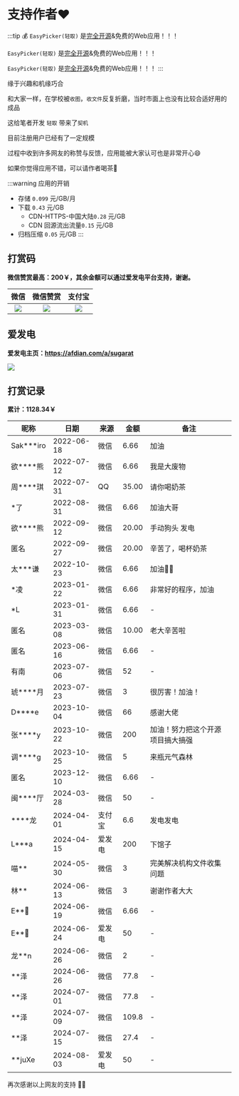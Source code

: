 # 支持作者❤️

:::tip 💰
`EasyPicker(轻取)` 是[完全开源](https://github.com/ATQQ/easypicker2-client)&免费的Web应用！！！

`EasyPicker(轻取)` 是[完全开源](https://github.com/ATQQ/easypicker2-client)&免费的Web应用！！！

`EasyPicker(轻取)` 是[完全开源](https://github.com/ATQQ/easypicker2-client)&免费的Web应用！！！
:::

缘于兴趣和机缘巧合

和大家一样，在学校被`收图`，`收文件`反复折磨，当时市面上也没有比较合适好用的成品

这给笔者开发 `轻取` 带来了`契机`

目前注册用户已经有了一定规模

过程中收到许多网友的称赞与反馈，应用能被大家认可也是非常开心😄

如果你觉得应用不错，可以请作者喝茶🍵

:::warning 应用的开销

- 存储 `0.099` 元/GB/月
- 下载 `0.43` 元/GB
  - CDN-HTTPS-中国大陆`0.28` 元/GB
  - CDN 回源流出流量`0.15` 元/GB
- 归档压缩 `0.05` 元/GB
  :::

## 打赏码

**微信赞赏最高：200￥，其余金额可以通过爱发电平台支持，谢谢。**

|                                  微信                                   |                                微信赞赏                                 |                                 支付宝                                  |
| :---------------------------------------------------------------------: | :---------------------------------------------------------------------: | :---------------------------------------------------------------------: |
| ![](https://img.cdn.sugarat.top/mdImg/MTY1MTU0NzQ0MjMzNA==651547442334) | ![](https://img.cdn.sugarat.top/mdImg/MTY0Nzc1NTYyOTE5Mw==647755629193) | ![](https://img.cdn.sugarat.top/mdImg/MTY1MTU0NzQyOTg0OA==651547429848) |

## 爱发电

**爱发电主页：https://afdian.com/a/sugarat**

![](https://cdn.upyun.sugarat.top/mdImg/sugar/6677cb36b2706d1920073073288ce42a)

## 打赏记录

**累计：1128.34￥**

| 昵称         | 日期       | 来源   | 金额  | 备注                             |
| ------------ | ---------- | ------ | ----- | -------------------------------- |
| Sak\*\*\*iro | 2022-06-18 | 微信   | 6.66  | 加油                             |
| 欲\*\*\*\*熊 | 2022-07-12 | 微信   | 6.66  | 我是大废物                       |
| 周\*\*\*\*琪 | 2022-07-31 | QQ     | 35.00 | 请你喝奶茶                       |
| \*了         | 2022-08-31 | 微信   | 6.66  | 加油大哥                         |
| 欲\*\*\*\*熊 | 2022-09-12 | 微信   | 20.00 | 手动狗头 发电                    |
| 匿名         | 2022-09-27 | 微信   | 20.00 | 辛苦了，喝杯奶茶                 |
| 太\*\*\*谦   | 2022-10-23 | 微信   | 6.66  | 加油💪🏻                           |
| \*凌         | 2023-01-22 | 微信   | 6.66  | 非常好的程序，加油               |
| \*L          | 2023-01-31 | 微信   | 6.66  | -                                |
| 匿名         | 2023-03-08 | 微信   | 10.00 | 老大辛苦啦                       |
| 匿名         | 2023-06-16 | 微信   | 6.66  | -                                |
| 有南         | 2023-07-06 | 微信   | 52    | -                                |
| 琥\*\*\*\*月 | 2023-07-23 | 微信   | 3     | 很厉害！加油！                   |
| D\*\*\*\*e   | 2023-10-04 | 微信   | 66    | 感谢大佬                         |
| 张\*\*\*\*y  | 2023-10-22 | 微信   | 200   | 加油！努力把这个开源项目搞大搞强 |
| 调\*\*\*\*g  | 2023-10-25 | 微信   | 5     | 来瓶元气森林                     |
| 匿名         | 2023-12-10 | 微信   | 6.66  | -                                |
| 闽\*\*\*\*厅 | 2024-03-28 | 微信   | 50    | -                                |
| \*\*\*\*龙   | 2024-04-01 | 支付宝 | 6.6   | 发电发电                         |
| L\*\*\*a     | 2024-04-15 | 爱发电 | 200   | 下馆子                           |
| 喵\*\*       | 2024-05-30 | 微信   | 3     | 完美解决机构文件收集问题         |
| 林\*\*       | 2024-06-13 | 微信   | 3     | 谢谢作者大大                     |
| E\*\*🐻      | 2024-06-19 | 微信   | 6.66  | -                                |
| E\*\*🐻      | 2024-06-24 | 爱发电 | 50    | -                                |
| 龙\*\*n      | 2024-06-26 | 微信   | 2     | -                                |
| \*\*泽       | 2024-06-26 | 微信   | 77.8  | -                                |
| \*\*泽       | 2024-07-01 | 微信   | 77.8  | -                                |
| \*\*泽       | 2024-07-09 | 微信   | 109.8 | -                                |
| \*\*泽       | 2024-07-15 | 微信   | 27.4  | -                                |
| \*\*juXe     | 2024-08-03 | 爱发电 | 50    | -                                |

再次感谢以上网友的支持 💐💐
